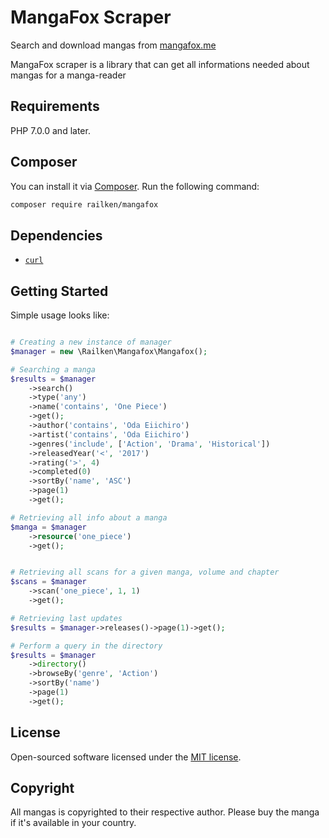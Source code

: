 # MangaFox Scraper

Search and download mangas from [mangafox.me](http://mangafox.me/)

MangaFox scraper is a library that can get all informations needed about mangas for a manga-reader

## Requirements

PHP 7.0.0 and later.

## Composer

You can install it via [Composer](http://getcomposer.org/). Run the following command:

```bash
composer require railken/mangafox
```


## Dependencies

- [`curl`](https://secure.php.net/manual/en/book.curl.php)


## Getting Started

Simple usage looks like:

```php

# Creating a new instance of manager
$manager = new \Railken\Mangafox\Mangafox();

# Searching a manga
$results = $manager
    ->search()
    ->type('any')
    ->name('contains', 'One Piece')
    ->get();
    ->author('contains', 'Oda Eiichiro')
    ->artist('contains', 'Oda Eiichiro')
    ->genres('include', ['Action', 'Drama', 'Historical'])
    ->releasedYear('<', '2017')
    ->rating('>', 4)
    ->completed(0)
    ->sortBy('name', 'ASC')
    ->page(1)
    ->get();

# Retrieving all info about a manga
$manga = $manager
	->resource('one_piece')
	->get();


# Retrieving all scans for a given manga, volume and chapter
$scans = $manager
	->scan('one_piece', 1, 1)
	->get();

# Retrieving last updates 
$results = $manager->releases()->page(1)->get();

# Perform a query in the directory
$results = $manager
    ->directory()
    ->browseBy('genre', 'Action')
    ->sortBy('name') 
    ->page(1)
    ->get();
```


## License

Open-sourced software licensed under the [MIT license](http://opensource.org/licenses/MIT).

## Copyright

All mangas is copyrighted to their respective author. Please buy the manga if it's available in your country.